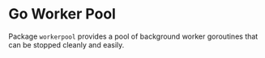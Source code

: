 # Go Worker Pool

Package `workerpool` provides a pool of background worker goroutines that can be
stopped cleanly and easily.
